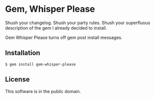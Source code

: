 # Gem, Whisper Please

Shush your changelog.  Shush your party rules.  Shush your superfluous
description of the gem I already decided to install.

Gem Whisper Please turns off gem post install messages.

## Installation

    $ gem install gem-whisper-please

## License

This software is in the public domain.
